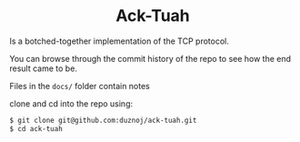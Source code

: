 <h1 align="center">Ack-Tuah</h1>
Is a botched-together implementation of the TCP protocol.

You can browse through the commit history of the repo to see how the end result came to be.

Files in the `docs/` folder contain notes

clone and cd into the repo using:
```bash
$ git clone git@github.com:duznoj/ack-tuah.git
$ cd ack-tuah
```

